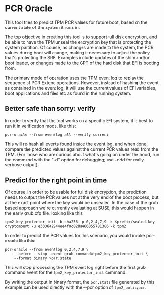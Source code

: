 # PCR Oracle

This tool tries to predict TPM PCR values for future boot, based
on the current state of the system it runs in.

The top objective in creating this tool is to support full disk
encryption, and be able to have the TPM unseal the encryption key
that is protecting the system partition. Of course, as changes
are made to the system, the PCR values during boot will change,
making it necessary to adjust the policy that's protecting the
SRK. Examples include updates of the shim and/or boot loader,
or changes made to the GPT of the hard disk that EFI is booting from.

The primary mode of operation uses the TPM event log to replay the
sequence of PCR Extend operations. However, instead of hashing the
event as contained in the event log, it will use the current values
of EFI variables, boot applications and files etc as found in the
running system.

## Better safe than sorry: verify

In order to verify that the tool works on a specific EFI system,
it is best to run it in verification mode, like this:

    pcr-oracle --from eventlog all --verify current

This will re-hash all events found inside the event log, and when
done, compare the predicted values against the current PCR values
read from the TPM. (For those who are curious about what's going
on under the hood, run the command with the "-d" option for
debugging; use -ddd for really verbose output).

## Predict for the right point in time

Of course, in order to be usable for full disk encryption,
the prediction needs to output the PCR values not at the very
end of the boot process, but at the exact point where the
key would be unsealed. In the case of the grub based approach we're
currently evaluating at SUSE, this would happen in the early
grub.cfg file, looking like this:

    tpm2_key_protector_init -b sha256 -p 0,2,4,7,9 -k $prefix/sealed.key
    cryptomount -u e333642244ee4f0c828a466855781386 -k tpm2

In order to predict the PCR values for this scenario, you would
invoke pcr-oracle like this:

    pcr-oracle --from eventlog 0,2,4,7,9 \
        --before --stop--event grub-command=tpm2_key_protector_init \
        --format binary >pcr.state

This will stop processing the TPM event log right before the
first grub command event for the `tpm2_key_protector_init` command.

By writing the output in binary format, the `pcr.state` file generated
by this example can be used directly with the --pcr option of
`tpm2_policypcr`.

